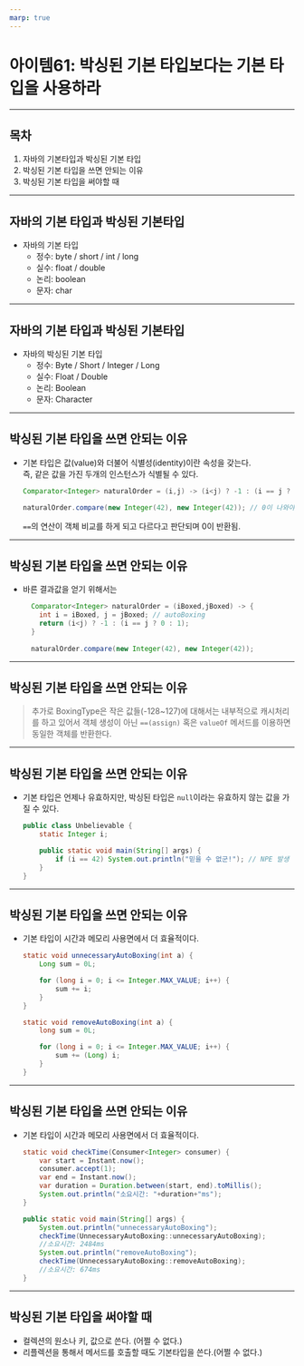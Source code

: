 ```yaml
---
marp: true
---
```


# 아이템61: 박싱된 기본 타입보다는 기본 타입을 사용하라

---

## 목차

1. 자바의 기본타입과 박싱된 기본 타입
2. 박싱된 기본 타입을 쓰면 안되는 이유
3. 박싱된 기본 타입을 써야할 때

---

## 자바의 기본 타입과 박싱된 기본타입

- 자바의 기본 타입
  - 정수: byte / short / int / long
  - 실수: float / double
  - 논리: boolean
  - 문자: char

---

## 자바의 기본 타입과 박싱된 기본타입

- 자바의 박싱된 기본 타입
  - 정수: Byte / Short / Integer / Long
  - 실수: Float / Double
  - 논리: Boolean
  - 문자: Character

---

## 박싱된 기본 타입을 쓰면 안되는 이유

- 기본 타입은 값(value)와 더불어 식별성(identity)이란 속성을 갖는다.   
  즉, 같은 값을 가진 두개의 인스턴스가 식별될 수 있다.
  ```java
  Comparator<Integer> naturalOrder = (i,j) -> (i<j) ? -1 : (i == j ? 0 : 1);
  
  naturalOrder.compare(new Integer(42), new Integer(42)); // 0이 나와야하지만 1이 나온다.
  ```
  `==`의 연산이 객체 비교를 하게 되고 다르다고 판단되며 0이 반환됨.

---

## 박싱된 기본 타입을 쓰면 안되는 이유

- 바른 결과값을 얻기 위해서는
  ```java
    Comparator<Integer> naturalOrder = (iBoxed,jBoxed) -> {
      int i = iBoxed, j = jBoxed; // autoBoxing
      return (i<j) ? -1 : (i == j ? 0 : 1);
    }
    
    naturalOrder.compare(new Integer(42), new Integer(42));
  ```

---

## 박싱된 기본 타입을 쓰면 안되는 이유

> 추가로 BoxingType은 작은 값들(-128~127)에 대해서는 내부적으로 캐시처리를 하고 있어서
> 객체 생성이 아닌 `==(assign)` 혹은 `valueOf` 메서드를 이용하면 동일한 객체를 반환한다.

---

## 박싱된 기본 타입을 쓰면 안되는 이유

- 기본 타입은 언제나 유효하지만, 박싱된 타입은 `null`이라는 유효하지 않는 값을 가질 수 있다.
  ```java
  public class Unbelievable {
      static Integer i;
  
      public static void main(String[] args) {
          if (i == 42) System.out.println("믿을 수 없군!"); // NPE 발생
      }
  }
  ```
  
---

## 박싱된 기본 타입을 쓰면 안되는 이유

- 기본 타입이 시간과 메모리 사용면에서 더 효율적이다.
  ```java
  static void unnecessaryAutoBoxing(int a) {
      Long sum = 0L;

      for (long i = 0; i <= Integer.MAX_VALUE; i++) {
          sum += i;
      }
  }

  static void removeAutoBoxing(int a) {
      long sum = 0L;

      for (long i = 0; i <= Integer.MAX_VALUE; i++) {
          sum += (Long) i;
      }
  }
  ``` 
 
---

## 박싱된 기본 타입을 쓰면 안되는 이유

- 기본 타입이 시간과 메모리 사용면에서 더 효율적이다.
  ```java
  static void checkTime(Consumer<Integer> consumer) {
      var start = Instant.now();
      consumer.accept(1);
      var end = Instant.now();
      var duration = Duration.between(start, end).toMillis();
      System.out.println("소요시간: "+duration+"ms");
  }

  public static void main(String[] args) {
      System.out.println("unnecessaryAutoBoxing");
      checkTime(UnnecessaryAutoBoxing::unnecessaryAutoBoxing);
      //소요시간: 2484ms
      System.out.println("removeAutoBoxing");
      checkTime(UnnecessaryAutoBoxing::removeAutoBoxing);
      //소요시간: 674ms
  }
  ```

---

## 박싱된 기본 타입을 써야할 때

- 컬렉션의 원소나 키, 값으로 쓴다. (어쩔 수 없다.)
- 리플렉션을 통해서 메서드를 호출할 때도 기본타입을 쓴다.(어쩔 수 없다.)
